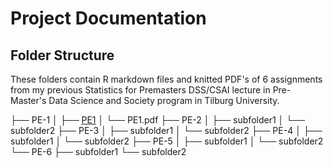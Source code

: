 # Project Documentation

## Folder Structure

These folders contain R markdown files and knitted PDF's of 6 assignments from my previous Statistics for Premasters DSS/CSAI lecture in Pre-Master's Data Science and Society program in Tilburg University.


├── PE-1
│   ├── [PE1](PE1/PE1.Rmd)
│   └── PE1.pdf
├── PE-2
│   ├── subfolder1
│   └── subfolder2
├── PE-3
│   ├── subfolder1
│   └── subfolder2
├── PE-4
│   ├── subfolder1
│   └── subfolder2
├── PE-5
│   ├── subfolder1
│   └── subfolder2
└── PE-6
    ├── subfolder1
    └── subfolder2

